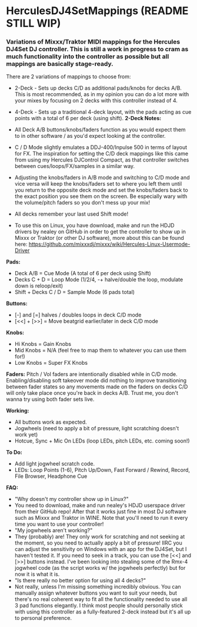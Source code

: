 # HerculesDJ4SetMappings (README STILL WIP)
### Variations of Mixxx/Traktor MIDI mappings for the Hercules DJ4Set DJ controller. This is still a work in progress to cram as much functionality into the controller as possible but all mappings are basically stage-ready.

There are 2 variations of mappings to choose from:

- 2-Deck - Sets up decks C/D as additional pads/knobs for decks A/B. This is most recommended, as in my opinion you can do a lot more with your mixes by focusing on 2 decks with this controller instead of 4.

- 4-Deck - Sets up a traditional 4-deck layout, with the pads acting as cue points with a total of 6 per deck (using shift).
**2-Deck Notes:**

- All Deck A/B buttons/knobs/faders function as you would expect them to in other software / as you'd expect looking at the controller.

- C / D Mode slightly emulates a DDJ-400/Inpulse 500 in terms of layout for FX. The inspiration for setting the C/D deck mappings like this came from using my Hercules DJControl Compact, as that controller switches between cues/loops/FX/samples in a similar way.

- Adjusting the knobs/faders in A/B mode and switching to C/D mode and vice versa will keep the knobs/faders set to where you left them until you return to the opposite deck mode and set the knobs/faders back to the exact position you see them on the screen. Be especially wary with the volume/pitch faders so you don't mess up your mix!

- All decks remember your last used Shift mode!

- To use this on Linux, you have download, make and run the HDJD drivers by nealey on GitHub in order to get the controller to show up in Mixxx or Traktor (or other DJ software), more about this can be found here: https://github.com/mixxxdj/mixxx/wiki/Hercules-Linux-Usermode-Driver

**Pads:**
- Deck A/B = Cue Mode (A total of 6 per deck using Shift)
- Decks C + D = Loop Mode (1/2/4, -+ halve/double the loop, modulate down is reloop/exit)
- Shift + Decks C / D = Sample Mode (6 pads total)

**Buttons:** 
- [-] and [=] halves / doubles loops in deck C/D mode
- [<<] + [>>] = Move beatgrid earlier/later in deck C/D mode

**Knobs:**
- Hi Knobs = Gain Knobs
- Mid Knobs = N/A (feel free to map them to whatever you can use them for!)
- Low Knobs = Super FX Knobs

**Faders:**
Pitch / Vol faders are intentionally disabled while in C/D mode. Enabling/disabling soft takeover mode did nothing to improve transitioning between fader states so any movements made on the faders on decks C/D will only take place once you're back in decks A/B. Trust me, you don't wanna try using both fader sets live.

**Working:**
- All buttons work as expected.
- Jogwheels (need to apply a bit of pressure, light scratching doesn't work yet)
- Hotcue, Sync + Mic On LEDs (loop LEDs, pitch LEDs, etc. coming soon!)

**To Do:**
- Add light jogwheel scratch code.
- LEDs: Loop Points (1-6), Pitch Up/Down, Fast Forward / Rewind, Record, File Browser, Headphone Cue

**FAQ:**
- "Why doesn't my controller show up in Linux?"
- You need to download, make and run nealey's HDJD userspace driver from their GitHub repo! After that it works just fine in most DJ software such as Mixxx and Traktor in WINE. Note that you'll need to run it every time you want to use your controller!
- "My jogwheels aren't working?"
- They (probably) are! They only work for scratching and not seeking at the moment, so you need to actually apply a bit of pressure! IIRC you can adjust the sensitivity on Windows with an app for the DJ4Set, but I haven't tested it. If you need to seek in a track, you can use the [<<] and [>>] buttons instead. I've been looking into stealing some of the Rmx-4 jogwheel code (as the script works w/ the jogwheels perfectly) but for now it is what it is.
- "Is there really no better option for using all 4 decks?"
- Not really, unless I'm missing something incredibly obvious. You can manually assign whatever buttons you want to suit your needs, but there's no real coherent way to fit all the functionality needed to use all 3 pad functions elegantly. I think most people should personally stick with using this controller as a fully-featured 2-deck instead but it's all up to personal preference.
